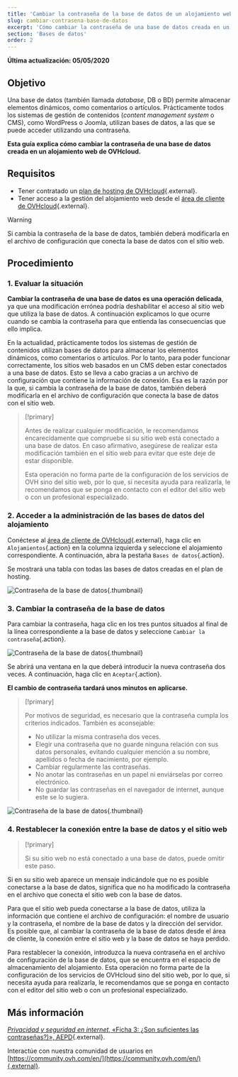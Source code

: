 ```yaml
---
title: 'Cambiar la contraseña de la base de datos de un alojamiento web'
slug: cambiar-contrasena-base-de-datos
excerpt: 'Cómo cambiar la contraseña de una base de datos creada en un alojamiento web de OVHcloud'
section: 'Bases de datos'
order: 2
---
```


**Última actualización: 05/05/2020**

## Objetivo

Una base de datos (también llamada *database*, DB o BD) permite almacenar elementos dinámicos, como comentarios o artículos. Prácticamente todos los sistemas de gestión de contenidos (*content management system* o CMS), como WordPress o Joomla, utilizan bases de datos, a las que se puede acceder utilizando una contraseña.

**Esta guía explica cómo cambiar la contraseña de una base de datos creada en un alojamiento web de OVHcloud.**

## Requisitos

- Tener contratado un [plan de hosting de OVHcloud](https://www.ovh.es/hosting/){.external}.
- Tener acceso a la gestión del alojamiento web desde el [área de cliente de OVHcloud](https://www.ovh.com/auth/?action=gotomanager){.external}.

> [!warning]
>
> Si cambia la contraseña de la base de datos, también deberá modificarla en el archivo de configuración que conecta la base de datos con el sitio web.
>

## Procedimiento

### 1. Evaluar la situación

**Cambiar la contraseña de una base de datos es una operación delicada**, ya que una modificación errónea podría deshabilitar el acceso al sitio web que utiliza la base de datos. A continuación explicamos lo que ocurre cuando se cambia la contraseña para que entienda las consecuencias que ello implica.

En la actualidad, prácticamente todos los sistemas de gestión de contenidos utilizan bases de datos para almacenar los elementos dinámicos, como comentarios o artículos. Por lo tanto, para poder funcionar correctamente, los sitios web basados en un CMS deben estar conectados a una base de datos. Esto se lleva a cabo gracias a un archivo de configuración que contiene la información de conexión. Esa es la razón por la que, si cambia la contraseña de la base de datos, también deberá modificarla en el archivo de configuración que conecta la base de datos con el sitio web.

> [!primary]
>
> Antes de realizar cualquier modificación, le recomendamos encarecidamente que compruebe si su sitio web está conectado a una base de datos. En caso afirmativo, asegúrese de realizar esta modificación también en el sitio web para evitar que este deje de estar disponible.
>
> Esta operación no forma parte de la configuración de los servicios de OVH sino del sitio web, por lo que, si necesita ayuda para realizarla, le recomendamos que se ponga en contacto con el editor del sitio web o con un profesional especializado.
>

### 2. Acceder a la administración de las bases de datos del alojamiento

Conéctese al [área de cliente de OVHcloud](https://www.ovh.com/auth/?action=gotomanager){.external}, haga clic en `Alojamientos`{.action} en la columna izquierda y seleccione el alojamiento correspondiente. A continuación, abra la pestaña `Bases de datos`{.action}.

Se mostrará una tabla con todas las bases de datos creadas en el plan de hosting.

![Contraseña de la base de datos](images/database-password-step1.png){.thumbnail}

### 3. Cambiar la contraseña de la base de datos

Para cambiar la contraseña, haga clic en los tres puntos situados al final de la línea correspondiente a la base de datos y seleccione `Cambiar la contraseña`{.action}.

![Contraseña de la base de datos](images/database-password-step2.png){.thumbnail}

Se abrirá una ventana en la que deberá introducir la nueva contraseña dos veces. A continuación, haga clic en `Aceptar`{.action}.

**El cambio de contraseña tardará unos minutos en aplicarse.**

> [!primary]
>
> Por motivos de seguridad, es necesario que la contraseña cumpla los criterios indicados. También es aconsejable:
>
> - No utilizar la misma contraseña dos veces.
> - Elegir una contraseña que no guarde ninguna relación con sus datos personales, evitando cualquier mención a su nombre, apellidos o fecha de nacimiento, por ejemplo.
> - Cambiar regularmente las contraseñas.
> - No anotar las contraseñas en un papel ni enviárselas por correo electrónico.
> - No guardar las contraseñas en el navegador de internet, aunque este se lo sugiera.
>

![Contraseña de la base de datos](images/database-password-step3.png){.thumbnail}

### 4. Restablecer la conexión entre la base de datos y el sitio web

> [!primary]
>
> Si su sitio web no está conectado a una base de datos, puede omitir este paso.
>

Si en su sitio web aparece un mensaje indicándole que no es posible conectarse a la base de datos, significa que no ha modificado la contraseña en el archivo que conecta el sitio web con la base de datos.

Para que el sitio web pueda conectarse a la base de datos, utiliza la información que contiene el archivo de configuración: el nombre de usuario y la contraseña, el nombre de la base de datos y la dirección del servidor. Es posible que, al cambiar la contraseña de la base de datos desde el área de cliente, la conexión entre el sitio web y la base de datos se haya perdido.

Para restablecer la conexión, introduzca la nueva contraseña en el archivo de configuración de la base de datos, que se encuentra en el espacio de almacenamiento del alojamiento. Esta operación no forma parte de la configuración de los servicios de OVHcloud sino del sitio web, por lo que, si necesita ayuda para realizarla, le recomendamos que se ponga en contacto con el editor del sitio web o con un profesional especializado.

## Más información

[*Privacidad y seguridad en internet*, «Ficha 3: ¿Son suficientes las contraseñas?)», AEPD](https://www.aepd.es/media/guias/guia-privacidad-y-seguridad-en-internet.pdf){.external}.

Interactúe con nuestra comunidad de usuarios en [https://community.ovh.com/en/](https://community.ovh.com/en/){.external}.
